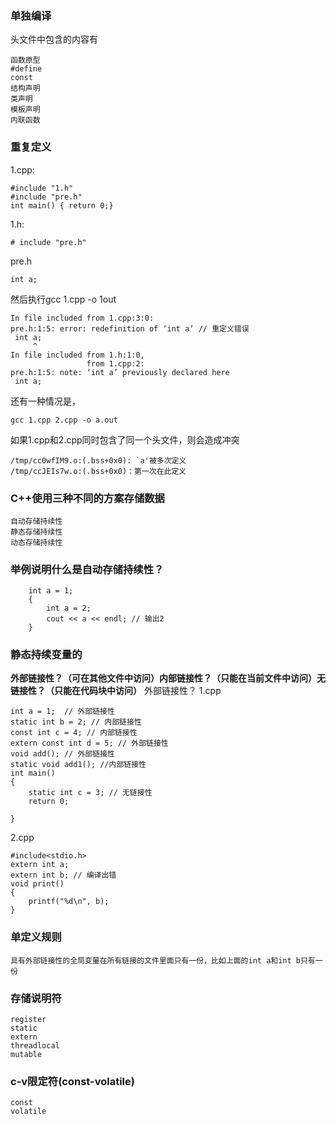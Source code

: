 ### 单独编译
头文件中包含的内容有
```
函数原型
#define
const
结构声明
类声明
模板声明
内联函数
```

### 重复定义
1.cpp:
```
#include "1.h"
#include "pre.h"
int main() { return 0;}
```
1.h:
```
# include "pre.h"
```
pre.h
```
int a;
```
然后执行gcc 1.cpp -o 1out
```
In file included from 1.cpp:3:0:
pre.h:1:5: error: redefinition of ‘int a’ // 重定义错误
 int a;
     ^
In file included from 1.h:1:0,
                 from 1.cpp:2:
pre.h:1:5: note: ‘int a’ previously declared here
 int a;
```
还有一种情况是，
```
gcc 1.cpp 2.cpp -o a.out
```
如果1.cpp和2.cpp同时包含了同一个头文件，则会造成冲突
```
/tmp/cc0wfIM9.o:(.bss+0x0): `a'被多次定义
/tmp/ccJEIs7w.o:(.bss+0x0)：第一次在此定义
```

### C++使用三种不同的方案存储数据
```
自动存储持续性
静态存储持续性
动态存储持续性
```

### 举例说明什么是自动存储持续性？
```
	int a = 1;
	{
		int a = 2;
		cout << a << endl; // 输出2
	}
```

### 静态持续变量的
**外部链接性？（可在其他文件中访问）内部链接性？（只能在当前文件中访问）无链接性？（只能在代码块中访问）**
外部链接性？
1.cpp
```
int a = 1;  // 外部链接性
static int b = 2; // 内部链接性
const int c = 4; // 内部链接性
extern const int d = 5; // 外部链接性
void add(); // 外部链接性
static void add1(); //内部链接性 
int main()
{
    static int c = 3; // 无链接性
    return 0;

}

```
2.cpp
```
#include<stdio.h>
extern int a;
extern int b; // 编译出错
void print()
{
    printf("%d\n", b);
}
```

### 单定义规则
```
具有外部链接性的全局变量在所有链接的文件里面只有一份，比如上面的int a和int b只有一份
```

### 存储说明符
```
register
static
extern
threadlocal
mutable
```

### c-v限定符(const-volatile)
```
const
volatile
```
